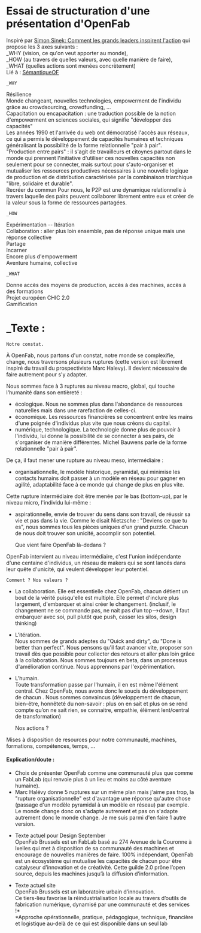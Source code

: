 # Essai de structuration d'une présentation d'OpenFab  
Inspiré par [Simon Sinek: Comment les grands leaders inspirent l'action](https://www.ted.com/talks/simon_sinek_how_great_leaders_inspire_action?language=fr)
qui propose les 3 axes suivants :  
_WHY (vision, ce qu'on veut apporter au monde),  
_HOW (au travers de quelles valeurs, avec quelle manière de faire),  
_WHAT (quelles actions sont menées concrètement)  
Lié à : [SémantiqueOF](https://github.com/Ginsburg/openfab/blob/master/S%C3%A9mantiqueOF.md)  

    _WHY  
Résilience  
Monde changeant, nouvelles technologies, empowerment de l'individu grâce au crowdsourcing, crowdfunding, ...  
Capacitation ou encapacitation : une traduction possible de la notion d'empowerment en sciences sociales, qui signifie "développer des capacités"  
Les années 1990 et l'arrivée du web ont démocratisé l'accès aux réseaux, ce qui a permis le développement de capacités humaines et techniques généralisant la possibilité de la forme relationnelle "pair à pair".  
"Production entre pairs" : il s'agit de travailleurs et citoynes partout dans le monde qui prennent l'initiative d'utiliser ces nouvelles capacités non seulement pour se connecter, mais surtout pour s'auto-organiser et mutualiser les ressources productives nécessaires à une nouvelle logique de production et de distribution caractérisée par la combinaison triarchique "libre, solidaire et durable".  
Recréer du commun
Pour nous, le P2P est une dynamique relationnelle à travers laquelle des pairs peuvent collaborer librement entre eux et créer de la valeur sous la forme de ressources partagées.

    _HOW    
Expérimentation -- Itération  
Collaboration : aller plus loin ensemble, pas de réponse unique mais une réponse collective  
Partage  
Incarner  
Encore plus d'empowerment  
Aventure humaine, collective  

    _WHAT  
Donne accès des moyens de production, accès à des machines, accès à des formations  
Projet européen CHIC 2.0  
Gamification  

# _Texte : 
  
    Notre constat.  

À OpenFab, nous partons d'un constat, notre monde se complexifie, change, nous traversons plusieurs ruptures (cette version est librement inspiré du travail du prospectiviste Marc Halevy). Il devient nécessaire de faire autrement pour s'y adapter.  

Nous sommes face à 3 ruptures au niveau macro, global, qui touche l'humanité dans son entièreté :
+ écologique. Nous ne sommes plus dans l'abondance de ressources naturelles mais dans une rarefaction de celles-ci. 
+ économique. Les ressources financières se concentrent entre les mains d'une poignée d'individus plus vite que nous créons du capital.  
+ numérique, technologique. La technologie donne plus de pouvoir à l'individu, lui donne la possibilité de se connecter à ses pairs, de s'organiser de manière différentes. Michel Bauwens parle de la forme relationnelle "pair à pair".

De ça, il faut mener une rupture au niveau meso, intermédiaire :  
+ organisationnelle, le modèle historique, pyramidal, qui minimise les contacts humains doit passer à un modèle en réseau pour gagner en agilité, adaptabilité face à ce monde qui change de plus en plus vite. 

Cette rupture intermédiaire doit être menée par le bas (bottom-up), par le niveau micro, l'individu lui-même :  
+ aspirationnelle, envie de trouver du sens dans son travail, de réussir sa vie et pas dans la vie. Comme le disait Nietzsche : "Deviens ce que tu es", nous sommes tous les pièces uniques d'un grand puzzle. Chacun de nous doit trouver son unicité, accomplir son potentiel.  

    Que vient faire OpenFab là-dedans ?  

OpenFab intervient au niveau intermédiaire, c'est l'union indépendante d'une centaine d'individus, un réseau de makers qui se sont lancés dans leur quête d'unicité, qui veulent développer leur potentiel.

    Comment ? Nos valeurs ?   

+ La collaboration. 
Elle est essentielle chez OpenFab, chacun détient un bout de la vérité puisqu'elle est multiple. Elle permet d'inclure plus largement, d'embarquer et ainsi créer le changement. (inclusif, le changement ne se commande pas, ne nait pas d’un top—>down, il faut embarquer avec soi, pull plutôt que push, casser les silos, design thinking)  

+ L'itération.  
Nous sommes de grands adeptes du "Quick and dirty", du "Done is better than perfect". Nous pensons qu'il faut avancer vite, proposer son travail dès que possible pour collecter des retours et aller plus loin grâce à la collaboration. Nous sommes toujours en beta, dans un processus d'amélioration continue. Nous apprennons par l'expérimentation.

+ L'humain.  
Toute transformation passe par l'humain, il en est même l'élément central. Chez OpenFab, nous avons donc le soucis du développement de chacun . Nous sommes convaincus (développement de chacun, bien-être, honnêteté du non-savoir : plus on en sait et plus on se rend compte qu’on ne sait rien, se connaitre, empathie, élément lent/central de transformation)

    Nos actions ? 

Mises à disposition de resources pour notre communauté, machines, formations, compétences, temps, ...



#### Explication/doute :  
+ Choix de présenter OpenFab comme une communauté plus que comme un FabLab (qui renvoie plus à un lieu et moins au côté
aventure humaine).  
+ Marc Halévy donne 5 ruptures sur un même plan mais j'aime pas trop, la "rupture organisationnelle" est d'avantage une réponse qu'autre chose (passage d'un modèle pyramidal à un modèle en réseau) par exemple. Le monde change donc on s'adapte autrement et pas on s'adapte autrement donc le monde change. Je me suis parmi d'en faire 1 autre version. 




- Texte actuel pour Design September  
OpenFab Brussels est un FabLab basé au 274 Avenue de la Couronne à Ixelles qui met à disposition 
de sa communauté des machines et encourage de nouvelles manières de faire.
100% indépendant, OpenFab est un écosystème qui mutualise les capacités de chacun pour être catalyseur 
d’innovation et de créativité.
Cette guilde 2.0 prône l’open source, depuis les machines jusqu’à la diffusion d’information.

- Texte actuel site  
OpenFab Brussels est un laboratoire urbain d’innovation.  
Ce tiers-lieu favorise la réindustrialisation locale au travers d’outils de fabrication numérique, 
dynamisé par une communauté et des services !*  
*Approche opérationnelle, pratique, pédagogique, technique, financière et logistique au-delà de ce qui 
est disponible dans un seul lab  
